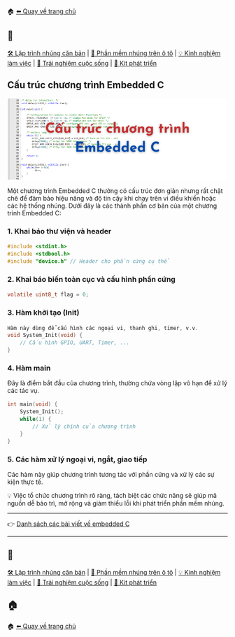 🏠 [⬅️ Quay về trang chủ](/)

## 🔖
[🛠️ Lập trình nhúng căn bản](/embedded/) | [🚗 Phần mềm nhúng trên ô tô](/automotive/) | [💡 Kinh nghiệm làm việc](/blog/) | [🌱 Trải nghiệm cuộc sống](/blog/) | [🔌 Kit phát triển](/kits/)

## Cấu trúc chương trình Embedded C

<p align="center">
  <img src="/embedded/posts/prog_struct/img/prog_struct.png" alt="Cấu trúc chương trình Embedded C" style="width: 100vw" />
</p>

Một chương trình Embedded C thường có cấu trúc đơn giản nhưng rất chặt chẽ để đảm bảo hiệu năng và độ tin cậy khi chạy trên vi điều khiển hoặc các hệ thống nhúng. Dưới đây là các thành phần cơ bản của một chương trình Embedded C:

### 1. Khai báo thư viện và header
```c
#include <stdint.h>
#include <stdbool.h>
#include "device.h" // Header cho phần cứng cụ thể
```

### 2. Khai báo biến toàn cục và cấu hình phần cứng
```c
volatile uint8_t flag = 0;
```

### 3. Hàm khởi tạo (Init)
```c
Hàm này dùng để cấu hình các ngoại vi, thanh ghi, timer, v.v.
void System_Init(void) {
    // Cấu hình GPIO, UART, Timer, ...
}
```

### 4. Hàm main
Đây là điểm bắt đầu của chương trình, thường chứa vòng lặp vô hạn để xử lý các tác vụ.
```c
int main(void) {
    System_Init();
    while(1) {
        // Xử lý chính của chương trình
    }
}
```
### 5. Các hàm xử lý ngoại vi, ngắt, giao tiếp
Các hàm này giúp chương trình tương tác với phần cứng và xử lý các sự kiện thực tế.

💡 Việc tổ chức chương trình rõ ràng, tách biệt các chức năng sẽ giúp mã nguồn dễ bảo trì, mở rộng và giảm thiểu lỗi khi phát triển phần mềm nhúng.

---

👉 [Danh sách các bài viết về embedded C](/embedded/posts/)

---

## 🔖
[🛠️ Lập trình nhúng căn bản](/embedded/) | [🚗 Phần mềm nhúng trên ô tô](/automotive/) | [💡 Kinh nghiệm làm việc](/blog/) | [🌱 Trải nghiệm cuộc sống](/blog/) | [🔌 Kit phát triển](/kits/)

## 🏠
🏠 [⬅️ Quay về trang chủ](/)